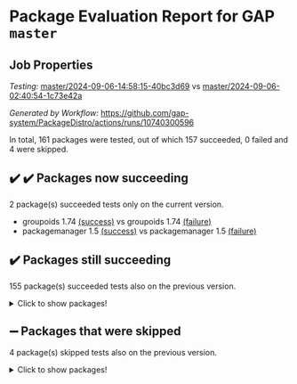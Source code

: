 # Package Evaluation Report for GAP `master`

## Job Properties

*Testing:* [master/2024-09-06-14:58:15-40bc3d69](https://github.com/gap-system/PackageDistro/blob/data/reports/master/2024-09-06-14:58:15-40bc3d69) vs [master/2024-09-06-02:40:54-1c73e42a](https://github.com/gap-system/PackageDistro/blob/data/reports/master/2024-09-06-02:40:54-1c73e42a)

*Generated by Workflow:* https://github.com/gap-system/PackageDistro/actions/runs/10740300596

In total, 161 packages were tested, out of which 157 succeeded, 0 failed and 4 were skipped.

## :heavy_check_mark: :heavy_check_mark: Packages now succeeding

2 package(s) succeeded tests only on the current version.
- groupoids 1.74 [(success)](https://github.com/gap-system/PackageDistro/actions/runs/10740300596/job/29788589064) vs groupoids 1.74 [(failure)](https://github.com/gap-system/PackageDistro/actions/runs/10731311183/job/29761478476)
- packagemanager 1.5 [(success)](https://github.com/gap-system/PackageDistro/actions/runs/10740300596/job/29788609746) vs packagemanager 1.5 [(failure)](https://github.com/gap-system/PackageDistro/actions/runs/10731311183/job/29761486231)

## :heavy_check_mark: Packages still succeeding

155 package(s) succeeded tests also on the previous version.
<details><summary>Click to show packages!</summary>

- 4ti2interface 2023.02-04 [(success)](https://github.com/gap-system/PackageDistro/actions/runs/10740300596/job/29788551262)
- ace 5.6.2 [(success)](https://github.com/gap-system/PackageDistro/actions/runs/10740300596/job/29788559678)
- aclib 1.3.2 [(success)](https://github.com/gap-system/PackageDistro/actions/runs/10740300596/job/29788561132)
- agt 0.3.1 [(success)](https://github.com/gap-system/PackageDistro/actions/runs/10740300596/job/29788562259)
- alnuth 3.2.1 [(success)](https://github.com/gap-system/PackageDistro/actions/runs/10740300596/job/29788563016)
- anupq 3.3.0 [(success)](https://github.com/gap-system/PackageDistro/actions/runs/10740300596/job/29788565394)
- atlasrep 2.1.9 [(success)](https://github.com/gap-system/PackageDistro/actions/runs/10740300596/job/29788568277)
- autodoc 2023.06.19 [(success)](https://github.com/gap-system/PackageDistro/actions/runs/10740300596/job/29788568764)
- automata 1.16 [(success)](https://github.com/gap-system/PackageDistro/actions/runs/10740300596/job/29788569177)
- automgrp 1.3.2 [(success)](https://github.com/gap-system/PackageDistro/actions/runs/10740300596/job/29788569533)
- autpgrp 1.11 [(success)](https://github.com/gap-system/PackageDistro/actions/runs/10740300596/job/29788569981)
- cap 2024.09-05 [(success)](https://github.com/gap-system/PackageDistro/actions/runs/10740300596/job/29788570402)
- caratinterface 2.3.6 [(success)](https://github.com/gap-system/PackageDistro/actions/runs/10740300596/job/29788570858)
- cddinterface 2024.08.27 [(success)](https://github.com/gap-system/PackageDistro/actions/runs/10740300596/job/29788571228)
- circle 1.6.6 [(success)](https://github.com/gap-system/PackageDistro/actions/runs/10740300596/job/29788571552)
- classicpres 1.22 [(success)](https://github.com/gap-system/PackageDistro/actions/runs/10740300596/job/29788571916)
- cohomolo 1.6.11 [(success)](https://github.com/gap-system/PackageDistro/actions/runs/10740300596/job/29788572309)
- congruence 1.2.7 [(success)](https://github.com/gap-system/PackageDistro/actions/runs/10740300596/job/29788572784)
- corefreesub 0.6 [(success)](https://github.com/gap-system/PackageDistro/actions/runs/10740300596/job/29788573181)
- corelg 1.57 [(success)](https://github.com/gap-system/PackageDistro/actions/runs/10740300596/job/29788573536)
- crime 1.6 [(success)](https://github.com/gap-system/PackageDistro/actions/runs/10740300596/job/29788573919)
- crisp 1.4.6 [(success)](https://github.com/gap-system/PackageDistro/actions/runs/10740300596/job/29788574292)
- crypting 0.10.5 [(success)](https://github.com/gap-system/PackageDistro/actions/runs/10740300596/job/29788574656)
- cryst 4.1.27 [(success)](https://github.com/gap-system/PackageDistro/actions/runs/10740300596/job/29788575066)
- crystcat 1.1.10 [(success)](https://github.com/gap-system/PackageDistro/actions/runs/10740300596/job/29788575396)
- ctbllib 1.3.9 [(success)](https://github.com/gap-system/PackageDistro/actions/runs/10740300596/job/29788575737)
- cubefree 1.19 [(success)](https://github.com/gap-system/PackageDistro/actions/runs/10740300596/job/29788576150)
- curlinterface 2.4.0 [(success)](https://github.com/gap-system/PackageDistro/actions/runs/10740300596/job/29788576611)
- cvec 2.8.2 [(success)](https://github.com/gap-system/PackageDistro/actions/runs/10740300596/job/29788577003)
- datastructures 0.3.1 [(success)](https://github.com/gap-system/PackageDistro/actions/runs/10740300596/job/29788577452)
- deepthought 1.0.7 [(success)](https://github.com/gap-system/PackageDistro/actions/runs/10740300596/job/29788577818)
- design 1.8 [(success)](https://github.com/gap-system/PackageDistro/actions/runs/10740300596/job/29788578253)
- difsets 2.3.1 [(success)](https://github.com/gap-system/PackageDistro/actions/runs/10740300596/job/29788578634)
- digraphs 1.7.1 [(success)](https://github.com/gap-system/PackageDistro/actions/runs/10740300596/job/29788579036)
- edim 1.3.8 [(success)](https://github.com/gap-system/PackageDistro/actions/runs/10740300596/job/29788579398)
- example 4.3.4 [(success)](https://github.com/gap-system/PackageDistro/actions/runs/10740300596/job/29788579870)
- examplesforhomalg 2023.10-01 [(success)](https://github.com/gap-system/PackageDistro/actions/runs/10740300596/job/29788580244)
- factint 1.6.3 [(success)](https://github.com/gap-system/PackageDistro/actions/runs/10740300596/job/29788580632)
- ferret 1.0.12 [(success)](https://github.com/gap-system/PackageDistro/actions/runs/10740300596/job/29788581038)
- fga 1.5.0 [(success)](https://github.com/gap-system/PackageDistro/actions/runs/10740300596/job/29788581415)
- fining 1.5.6 [(success)](https://github.com/gap-system/PackageDistro/actions/runs/10740300596/job/29788581816)
- float 1.0.5 [(success)](https://github.com/gap-system/PackageDistro/actions/runs/10740300596/job/29788582269)
- format 1.4.4 [(success)](https://github.com/gap-system/PackageDistro/actions/runs/10740300596/job/29788582709)
- forms 1.2.12 [(success)](https://github.com/gap-system/PackageDistro/actions/runs/10740300596/job/29788583129)
- fplsa 1.2.6 [(success)](https://github.com/gap-system/PackageDistro/actions/runs/10740300596/job/29788583560)
- fr 2.4.13 [(success)](https://github.com/gap-system/PackageDistro/actions/runs/10740300596/job/29788583985)
- francy 2.0.3 [(success)](https://github.com/gap-system/PackageDistro/actions/runs/10740300596/job/29788584427)
- fwtree 1.3 [(success)](https://github.com/gap-system/PackageDistro/actions/runs/10740300596/job/29788584840)
- gapdoc 1.6.7 [(success)](https://github.com/gap-system/PackageDistro/actions/runs/10740300596/job/29788585305)
- gauss 2023.08-01 [(success)](https://github.com/gap-system/PackageDistro/actions/runs/10740300596/job/29788585783)
- gaussforhomalg 2024.08-01 [(success)](https://github.com/gap-system/PackageDistro/actions/runs/10740300596/job/29788586235)
- gbnp 1.1.0 [(success)](https://github.com/gap-system/PackageDistro/actions/runs/10740300596/job/29788586662)
- generalizedmorphismsforcap 2024.04-01 [(success)](https://github.com/gap-system/PackageDistro/actions/runs/10740300596/job/29788587117)
- genss 1.6.9 [(success)](https://github.com/gap-system/PackageDistro/actions/runs/10740300596/job/29788587511)
- gradedmodules 2024.01-01 [(success)](https://github.com/gap-system/PackageDistro/actions/runs/10740300596/job/29788587891)
- gradedringforhomalg 2024.07-01 [(success)](https://github.com/gap-system/PackageDistro/actions/runs/10740300596/job/29788588344)
- grape 4.9.1 [(success)](https://github.com/gap-system/PackageDistro/actions/runs/10740300596/job/29788588709)
- grpconst 2.6.5 [(success)](https://github.com/gap-system/PackageDistro/actions/runs/10740300596/job/29788589437)
- guarana 0.96.3 [(success)](https://github.com/gap-system/PackageDistro/actions/runs/10740300596/job/29788589819)
- guava 3.19 [(success)](https://github.com/gap-system/PackageDistro/actions/runs/10740300596/job/29788590182)
- hap 1.65 [(success)](https://github.com/gap-system/PackageDistro/actions/runs/10740300596/job/29788590552)
- hapcryst 0.1.15 [(success)](https://github.com/gap-system/PackageDistro/actions/runs/10740300596/job/29788591048)
- hecke 1.5.4 [(success)](https://github.com/gap-system/PackageDistro/actions/runs/10740300596/job/29788591466)
- help 4.0 [(success)](https://github.com/gap-system/PackageDistro/actions/runs/10740300596/job/29788591892)
- homalg 2024.01-01 [(success)](https://github.com/gap-system/PackageDistro/actions/runs/10740300596/job/29788592296)
- homalgtocas 2023.11-01 [(success)](https://github.com/gap-system/PackageDistro/actions/runs/10740300596/job/29788592697)
- idrel 2.48 [(success)](https://github.com/gap-system/PackageDistro/actions/runs/10740300596/job/29788593134)
- images 1.3.3 [(success)](https://github.com/gap-system/PackageDistro/actions/runs/10740300596/job/29788593495)
- intpic 0.4.0 [(success)](https://github.com/gap-system/PackageDistro/actions/runs/10740300596/job/29788593888)
- io 4.9.0 [(success)](https://github.com/gap-system/PackageDistro/actions/runs/10740300596/job/29788594559)
- io_forhomalg 2023.02-04 [(success)](https://github.com/gap-system/PackageDistro/actions/runs/10740300596/job/29788594900)
- irredsol 1.4.4 [(success)](https://github.com/gap-system/PackageDistro/actions/runs/10740300596/job/29788595290)
- json 2.2.2 [(success)](https://github.com/gap-system/PackageDistro/actions/runs/10740300596/job/29788595724)
- jupyterkernel 1.5.1 [(success)](https://github.com/gap-system/PackageDistro/actions/runs/10740300596/job/29788596125)
- jupyterviz 1.5.6 [(success)](https://github.com/gap-system/PackageDistro/actions/runs/10740300596/job/29788596496)
- kan 1.37 [(success)](https://github.com/gap-system/PackageDistro/actions/runs/10740300596/job/29788596938)
- kbmag 1.5.11 [(success)](https://github.com/gap-system/PackageDistro/actions/runs/10740300596/job/29788597536)
- laguna 3.9.7 [(success)](https://github.com/gap-system/PackageDistro/actions/runs/10740300596/job/29788598025)
- liealgdb 2.2.1 [(success)](https://github.com/gap-system/PackageDistro/actions/runs/10740300596/job/29788598452)
- liepring 2.9.1 [(success)](https://github.com/gap-system/PackageDistro/actions/runs/10740300596/job/29788598866)
- liering 2.4.2 [(success)](https://github.com/gap-system/PackageDistro/actions/runs/10740300596/job/29788599294)
- linearalgebraforcap 2024.09-03 [(success)](https://github.com/gap-system/PackageDistro/actions/runs/10740300596/job/29788599718)
- lins 0.9 [(success)](https://github.com/gap-system/PackageDistro/actions/runs/10740300596/job/29788600185)
- localizeringforhomalg 2023.10-01 [(success)](https://github.com/gap-system/PackageDistro/actions/runs/10740300596/job/29788600633)
- loops 3.4.4 [(success)](https://github.com/gap-system/PackageDistro/actions/runs/10740300596/job/29788601086)
- lpres 1.1.1 [(success)](https://github.com/gap-system/PackageDistro/actions/runs/10740300596/job/29788601594)
- majoranaalgebras 1.5.2 [(success)](https://github.com/gap-system/PackageDistro/actions/runs/10740300596/job/29788602013)
- mapclass 1.4.6 [(success)](https://github.com/gap-system/PackageDistro/actions/runs/10740300596/job/29788602396)
- matgrp 0.70 [(success)](https://github.com/gap-system/PackageDistro/actions/runs/10740300596/job/29788602772)
- matricesforhomalg 2024.08-05 [(success)](https://github.com/gap-system/PackageDistro/actions/runs/10740300596/job/29788603170)
- modisom 2.5.4 [(success)](https://github.com/gap-system/PackageDistro/actions/runs/10740300596/job/29788603536)
- modulepresentationsforcap 2024.09-01 [(success)](https://github.com/gap-system/PackageDistro/actions/runs/10740300596/job/29788603924)
- modules 2024.01-01 [(success)](https://github.com/gap-system/PackageDistro/actions/runs/10740300596/job/29788604385)
- monoidalcategories 2024.09-01 [(success)](https://github.com/gap-system/PackageDistro/actions/runs/10740300596/job/29788604875)
- nconvex 2022.09-01 [(success)](https://github.com/gap-system/PackageDistro/actions/runs/10740300596/job/29788605328)
- nilmat 1.4.2 [(success)](https://github.com/gap-system/PackageDistro/actions/runs/10740300596/job/29788605881)
- nock 1.5 [(success)](https://github.com/gap-system/PackageDistro/actions/runs/10740300596/job/29788606382)
- normalizinterface 1.3.7 [(success)](https://github.com/gap-system/PackageDistro/actions/runs/10740300596/job/29788607260)
- nq 2.5.11 [(success)](https://github.com/gap-system/PackageDistro/actions/runs/10740300596/job/29788607862)
- numericalsgps 1.4.0 [(success)](https://github.com/gap-system/PackageDistro/actions/runs/10740300596/job/29788608231)
- openmath 11.5.3 [(success)](https://github.com/gap-system/PackageDistro/actions/runs/10740300596/job/29788608690)
- orb 4.9.1 [(success)](https://github.com/gap-system/PackageDistro/actions/runs/10740300596/job/29788609235)
- patternclass 2.4.5 [(success)](https://github.com/gap-system/PackageDistro/actions/runs/10740300596/job/29788610268)
- permut 2.0.5 [(success)](https://github.com/gap-system/PackageDistro/actions/runs/10740300596/job/29788610639)
- polenta 1.3.10 [(success)](https://github.com/gap-system/PackageDistro/actions/runs/10740300596/job/29788611180)
- polymaking 0.8.7 [(success)](https://github.com/gap-system/PackageDistro/actions/runs/10740300596/job/29788611818)
- primgrp 3.4.4 [(success)](https://github.com/gap-system/PackageDistro/actions/runs/10740300596/job/29788613162)
- profiling 2.6.0 [(success)](https://github.com/gap-system/PackageDistro/actions/runs/10740300596/job/29788613612)
- qdistrnd 0.9.4 [(success)](https://github.com/gap-system/PackageDistro/actions/runs/10740300596/job/29788613972)
- qpa 1.35 [(success)](https://github.com/gap-system/PackageDistro/actions/runs/10740300596/job/29788614360)
- quagroup 1.8.4 [(success)](https://github.com/gap-system/PackageDistro/actions/runs/10740300596/job/29788614741)
- radiroot 2.9 [(success)](https://github.com/gap-system/PackageDistro/actions/runs/10740300596/job/29788615179)
- rcwa 4.7.1 [(success)](https://github.com/gap-system/PackageDistro/actions/runs/10740300596/job/29788615651)
- rds 1.8 [(success)](https://github.com/gap-system/PackageDistro/actions/runs/10740300596/job/29788616096)
- recog 1.4.2 [(success)](https://github.com/gap-system/PackageDistro/actions/runs/10740300596/job/29788616522)
- repndecomp 1.3.0 [(success)](https://github.com/gap-system/PackageDistro/actions/runs/10740300596/job/29788616875)
- repsn 3.1.2 [(success)](https://github.com/gap-system/PackageDistro/actions/runs/10740300596/job/29788617237)
- resclasses 4.7.3 [(success)](https://github.com/gap-system/PackageDistro/actions/runs/10740300596/job/29788617641)
- ringsforhomalg 2024.06-01 [(success)](https://github.com/gap-system/PackageDistro/actions/runs/10740300596/job/29788617963)
- sco 2023.08-01 [(success)](https://github.com/gap-system/PackageDistro/actions/runs/10740300596/job/29788618326)
- scscp 2.4.3 [(success)](https://github.com/gap-system/PackageDistro/actions/runs/10740300596/job/29788618744)
- semigroups 5.3.7 [(success)](https://github.com/gap-system/PackageDistro/actions/runs/10740300596/job/29788619131)
- sglppow 2.4 [(success)](https://github.com/gap-system/PackageDistro/actions/runs/10740300596/job/29788619534)
- sgpviz 0.999.6 [(success)](https://github.com/gap-system/PackageDistro/actions/runs/10740300596/job/29788619933)
- simpcomp 2.1.14 [(success)](https://github.com/gap-system/PackageDistro/actions/runs/10740300596/job/29788620331)
- singular 2024.06.03 [(success)](https://github.com/gap-system/PackageDistro/actions/runs/10740300596/job/29788620772)
- sl2reps 1.1 [(success)](https://github.com/gap-system/PackageDistro/actions/runs/10740300596/job/29788621204)
- sla 1.6.2 [(success)](https://github.com/gap-system/PackageDistro/actions/runs/10740300596/job/29788621546)
- smallantimagmas 0.2.12 [(success)](https://github.com/gap-system/PackageDistro/actions/runs/10740300596/job/29788622009)
- smallgrp 1.5.4 [(success)](https://github.com/gap-system/PackageDistro/actions/runs/10740300596/job/29788622405)
- smallsemi 0.7.1 [(success)](https://github.com/gap-system/PackageDistro/actions/runs/10740300596/job/29788622784)
- sonata 2.9.6 [(success)](https://github.com/gap-system/PackageDistro/actions/runs/10740300596/job/29788623181)
- sophus 1.27 [(success)](https://github.com/gap-system/PackageDistro/actions/runs/10740300596/job/29788623578)
- sotgrps 1.3 [(success)](https://github.com/gap-system/PackageDistro/actions/runs/10740300596/job/29788624066)
- spinsym 1.5.2 [(success)](https://github.com/gap-system/PackageDistro/actions/runs/10740300596/job/29788625192)
- standardff 1.0 [(success)](https://github.com/gap-system/PackageDistro/actions/runs/10740300596/job/29788625794)
- symbcompcc 1.3.2 [(success)](https://github.com/gap-system/PackageDistro/actions/runs/10740300596/job/29788626257)
- thelma 1.3 [(success)](https://github.com/gap-system/PackageDistro/actions/runs/10740300596/job/29788626690)
- tomlib 1.2.11 [(success)](https://github.com/gap-system/PackageDistro/actions/runs/10740300596/job/29788627105)
- toolsforhomalg 2024.07-01 [(success)](https://github.com/gap-system/PackageDistro/actions/runs/10740300596/job/29788627456)
- toric 1.9.6 [(success)](https://github.com/gap-system/PackageDistro/actions/runs/10740300596/job/29788627859)
- toricvarieties 2022.07.13 [(success)](https://github.com/gap-system/PackageDistro/actions/runs/10740300596/job/29788628260)
- transgrp 3.6.5 [(success)](https://github.com/gap-system/PackageDistro/actions/runs/10740300596/job/29788628614)
- typeset 1.2.2 [(success)](https://github.com/gap-system/PackageDistro/actions/runs/10740300596/job/29788628961)
- ugaly 4.1.3 [(success)](https://github.com/gap-system/PackageDistro/actions/runs/10740300596/job/29788629363)
- unipot 1.6 [(success)](https://github.com/gap-system/PackageDistro/actions/runs/10740300596/job/29788629719)
- unitlib 4.2.0 [(success)](https://github.com/gap-system/PackageDistro/actions/runs/10740300596/job/29788630146)
- utils 0.85 [(success)](https://github.com/gap-system/PackageDistro/actions/runs/10740300596/job/29788630515)
- uuid 0.7 [(success)](https://github.com/gap-system/PackageDistro/actions/runs/10740300596/job/29788630917)
- walrus 0.9991 [(success)](https://github.com/gap-system/PackageDistro/actions/runs/10740300596/job/29788631299)
- wedderga 4.10.5 [(success)](https://github.com/gap-system/PackageDistro/actions/runs/10740300596/job/29788631737)
- xmod 2.92 [(success)](https://github.com/gap-system/PackageDistro/actions/runs/10740300596/job/29788632213)
- xmodalg 1.23 [(success)](https://github.com/gap-system/PackageDistro/actions/runs/10740300596/job/29788632598)
- yangbaxter 0.10.6 [(success)](https://github.com/gap-system/PackageDistro/actions/runs/10740300596/job/29788633039)
- zeromqinterface 0.16 [(success)](https://github.com/gap-system/PackageDistro/actions/runs/10740300596/job/29788633505)
</details>

## :heavy_minus_sign: Packages that were skipped

4 package(s) skipped tests also on the previous version.
<details><summary>Click to show packages!</summary>

- browse 1.8.21 [(skipped)](https://github.com/gap-system/PackageDistro/actions/runs/10740300596/job/29788053597)
- itc 1.5.1 [(skipped)](https://github.com/gap-system/PackageDistro/actions/runs/10740300596/job/29788053597)
- polycyclic 2.16 [(skipped)](https://github.com/gap-system/PackageDistro/actions/runs/10740300596/job/29788053597)
- xgap 4.32 [(skipped)](https://github.com/gap-system/PackageDistro/actions/runs/10740300596/job/29788053597)
</details>


